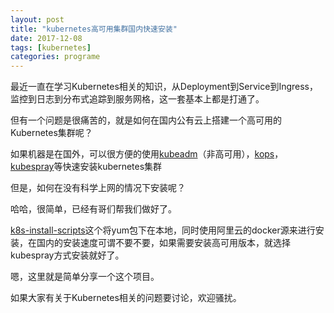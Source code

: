 ```yaml
---
layout: post
title: "kubernetes高可用集群国内快速安装"
date: 2017-12-08
tags: [kubernetes]
categories: programe
---
```


最近一直在学习Kubernetes相关的知识，从Deployment到Service到Ingress，监控到日志到分布式追踪到服务网格，这一套基本上都是打通了。

但有一个问题是很痛苦的，就是如何在国内公有云上搭建一个高可用的Kubernetes集群呢？

如果机器是在国外，可以很方便的使用[kubeadm](https://kubernetes.io/docs/setup/independent/create-cluster-kubeadm/)（非高可用），[kops](https://github.com/kubernetes/kops)，[kubespray](https://github.com/kubernetes-incubator/kubespray)等快速安装kubernetes集群

但是，如何在没有科学上网的情况下安装呢？

哈哈，很简单，已经有哥们帮我们做好了。

[k8s-install-scripts](https://github.com/zhuchuangang/k8s-install-scripts)这个将yum包下在本地，同时使用阿里云的docker源来进行安装，在国内的安装速度可谓不要不要，如果需要安装高可用版本，就选择kubespray方式安装就好了。

嗯，这里就是简单分享一个这个项目。

如果大家有关于Kubernetes相关的问题要讨论，欢迎骚扰。